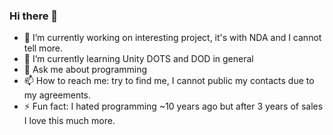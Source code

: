 ### Hi there 👋

- 🔭 I’m currently working on interesting project, it's with NDA and I cannot tell more.
- 🌱 I’m currently learning Unity DOTS and DOD in general
- 💬 Ask me about programming
- 📫 How to reach me: try to find me, I cannot public my contacts due to my agreements.
- ⚡ Fun fact: I hated programming ~10 years ago but after 3 years of sales I love this much more.
